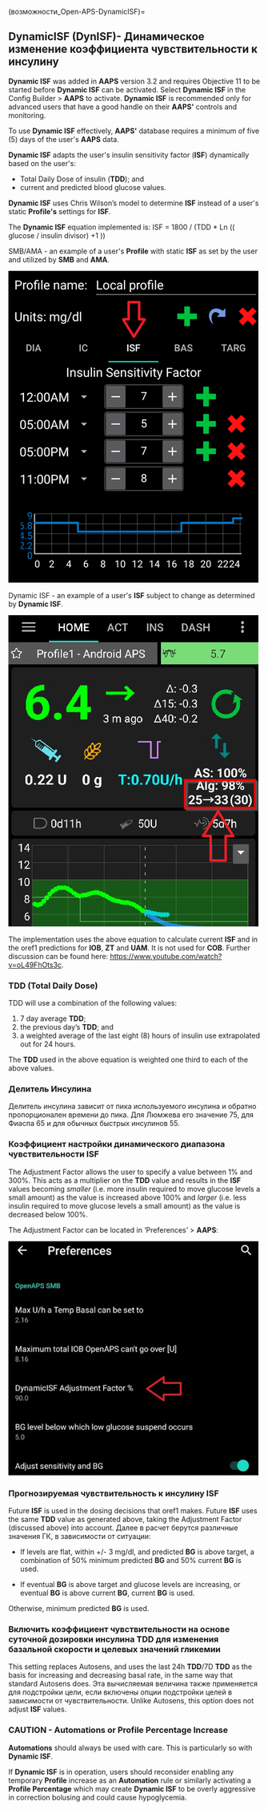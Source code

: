 (возможности_Open-APS-DynamicISF)=
## DynamicISF (DynISF)- Динамическое изменение коэффициента чувствительности к инсулину
**Dynamic ISF** was added in **AAPS** version 3.2 and requires Objective 11 to be started before **Dynamic ISF** can be activated. Select **Dynamic ISF** in the Config Builder > **AAPS** to activate. **Dynamic ISF** is recommended only for advanced users that have a good handle on their **AAPS'** controls and monitoring.

To use **Dynamic ISF** effectively, **AAPS'** database requires a minimum of five (5) days of the user's **AAPS** data.

**Dynamic ISF** adapts the user's insulin sensitivity factor (**ISF**) dynamically based on the user's:

- Total Daily Dose of insulin (**TDD**); and
- current and predicted blood glucose values.

**Dynamic ISF** uses Chris Wilson’s model to determine **ISF** instead of a user's static **Profile's** settings for **ISF**.

The **Dynamic ISF**  equation implemented is: ISF = 1800 / (TDD * Ln (( glucose / insulin divisor) +1 ))

SMB/AMA - an example of a user's **Profile** with static **ISF** as set by the user and utilized by **SMB** and **AMA**.

![Static ISF](../images/DynISF1.png)

Dynamic ISF - an example of a user's **ISF** subject to change as determined by **Dynamic ISF**.

![Dyn ISF](../images/DynISF2.png)

The implementation uses the above equation to calculate current **ISF** and in the oref1 predictions for **IOB**, **ZT** and **UAM**. It is not used for **COB**.  Further discussion can be found here: https://www.youtube.com/watch?v=oL49FhOts3c.

### TDD (Total Daily Dose)
TDD will use a combination of the following values:
1.  7 day average **TDD**;
2.  the previous day’s **TDD**; and
3.  a weighted average of the last eight (8) hours of insulin use extrapolated out for 24 hours.

The **TDD** used in the above equation is weighted one third to each of the above values.

### Делитель Инсулина
Делитель инсулина зависит от пика используемого инсулина и обратно пропорционален времени до пика. Для Люмжева его значение 75, для Фиаспа 65 и для обычных быстрых инсулинов 55.

### Коэффициент настройки динамического диапазона чувствительности ISF
The Adjustment Factor allows the user to specify a value between 1% and 300%. This acts as a multiplier on the **TDD** value and results in the **ISF** values becoming *smaller* (i.e. more insulin required to move glucose levels a small amount) as the value is increased above 100% and *larger* (i.e. less insulin required to move glucose levels a small amount) as the value is decreased below 100%.

The Adjustment Factor can be located in ‘Preferences’ > **AAPS**:

![Factor ISF](../images/DynISF3.png)


### Прогнозируемая чувствительность к инсулину ISF

Future **ISF** is used in the dosing decisions that oref1 makes.  Future **ISF** uses the same **TDD** value as generated above, taking the Adjustment Factor (discussed above) into account. Далее в расчет берутся различные значения ГК, в зависимости от ситуации:

* If levels are flat, within +/- 3 mg/dl, and predicted **BG** is above target, a combination of 50% minimum predicted **BG** and 50% current **BG** is used.

* If eventual **BG** is above target and glucose levels are increasing, or eventual **BG** is above current **BG**, current **BG** is used.

Otherwise, minimum predicted **BG** is used.

### Включить коэффициент чувствительности на основе суточной дозировки инсулина TDD для изменения базальной скорости и целевых значений гликемии

This setting replaces Autosens, and uses the last 24h **TDD**/7D **TDD** as the basis for increasing and decreasing basal rate, in the same way that standard Autosens does. Эта вычисляемая величина также применяется для подстройки цели, если включены опции подстройки целей в зависимости от чувствительности. Unlike Autosens, this option does not adjust **ISF** values.

### CAUTION - Automations or Profile Percentage Increase
**Automations** should always be used with care. This is particularly so with **Dynamic ISF**.

If **Dynamic ISF** is in operation, users should reconsider enabling any temporary **Profile** increase as an **Automation** rule or similarly activating a **Profile Percentage** which may create **Dynamic ISF** to be overly aggressive in correction bolusing and could cause hypoglycemia.
